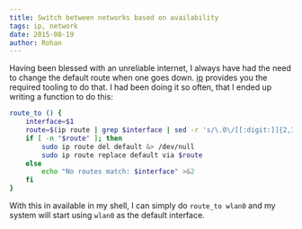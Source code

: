 ```yaml
---
title: Switch between networks based on availability
tags: ip, network
date: 2015-08-19
author: Rohan
---
```


Having been blessed with an unreliable internet, I always have had the need to
change the default route when one goes down. [ip][] provides you the required
tooling to do that. I had been doing it so often, that I ended up writing a
function to do this:

```bash
route_to () {
    interface=$1
    route=$(ip route | grep $interface | sed -r 's/\.0\/[[:digit:]]{2,3} /.1 /' | cut -d ' ' -f -4)
    if [ -n "$route" ]; then
        sudo ip route del default &> /dev/null
        sudo ip route replace default via $route
    else
        echo "No routes match: $interface" >&2
    fi
}
```

With this in available in my shell, I can simply do `route_to wlan0` and my
system will start using `wlan0` as the default interface.

[ip]: http://linux.die.net/man/8/ip
